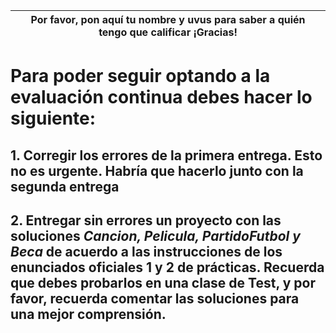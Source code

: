 
|Por favor, pon aquí tu nombre y uvus para saber a quién tengo que calificar ¡Gracias!  |  
|---|
# Para poder seguir optando a la evaluación continua debes hacer lo siguiente:
## 1. Corregir los errores de la primera entrega. Esto no es urgente. Habría que hacerlo junto con la segunda entrega
## 2. Entregar sin errores un proyecto con las soluciones *Cancion, Pelicula, PartidoFutbol y Beca* de acuerdo a las instrucciones de los enunciados oficiales 1 y 2 de prácticas. Recuerda que debes probarlos en una clase de Test, y por favor, recuerda comentar las soluciones para una mejor comprensión.


